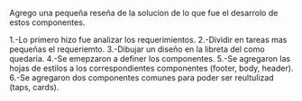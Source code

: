 Agrego una pequeña reseña de la solucion de lo que fue
el desarrolo de estos componentes.

1.-Lo primero hizo fue analizar los requerimientos.
2.-Dividir en tareas mas pequeñas el requeriemto.
3.-Dibujar un diseño en la libreta del como quedaria.
4.-Se emepzaron a definer los componentes.
5.-Se agregaron las hojas de estilos a los correspondientes componentes (footer, body, header).
6.-Se agregaron dos componentes comunes para poder ser reultulizad (taps, cards).


